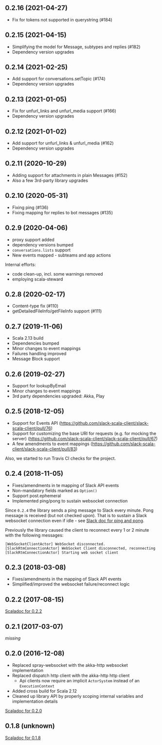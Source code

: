0.2.16 (2021-04-27)
-------------------
* Fix for tokens not supported in querystring (#184)


0.2.15 (2021-04-15)
-------------------
* Simplifying the model for Message, subtypes and replies (#182)
* Dependency version upgrades

0.2.14 (2021-02-25)
-------------------
* Add support for conversations.setTopic (#174)
* Dependency version upgrades

0.2.13 (2021-01-05)
-------------------
* Fix for unfurl_links and unfurl_media support (#166)
* Dependency version upgrades

0.2.12 (2021-01-02)
-------------------
* Add support for unfurl_links & unfurl_media (#162)
* Dependency version upgrades

0.2.11 (2020-10-29)
-------------------
* Adding support for attachments in plain Messages (#152)
* Also a few 3rd-party library upgrades

0.2.10 (2020-05-31)
-------------------
* Fixing ping (#136)
* Fixing mapping for replies to bot messages (#135)

0.2.9 (2020-04-06)
------------------
* proxy support added
* dependency versions bumped
* `conversations.lists` support
* New events mapped - subteams and app actions

Internal efforts:
* code clean-up, incl. some warnings removed
* employing scala-steward

0.2.8 (2020-02-17)
------------------
* Content-type fix (#110)
* getDetailedFileInfo/getFileInfo support (#111)

0.2.7 (2019-11-06)
------------------
* Scala 2.13 build
* Dependencies bumped
* Minor changes to event mappings
* Failures handling improved
* Message Block support

0.2.6 (2019-02-27)
------------------
* Support for lookupByEmail
* Minor changes to event mappings
* 3rd party dependencies upgraded: Akka, Play

0.2.5 (2018-12-05)
------------------
* Support for Events API (https://github.com/slack-scala-client/slack-scala-client/pull/76)
* Support for customizing the base URI for requests (e.g. for mocking the server) (https://github.com/slack-scala-client/slack-scala-client/pull/67)
* A few amendments to event mappings (https://github.com/slack-scala-client/slack-scala-client/pull/83)

Also, we started to run Travis CI checks for the project.

0.2.4 (2018-11-05)
------------------
* Fixes/amendments in te mapping of Slack API events
* Non-mandatory fields marked as `Option()`
* Support post.ephemeral
* Implemented ping/pong to sustain websocket connection

Since `0.2.4` the library sends a ping message to Slack every minute. Pong
message is received (but not checked upon). That is to sustain a Slack
websocket connection even if idle - see [Slack doc for ping and pong](https://api.slack.com/rtm#ping_and_pong).

Previously the library caused the client to reconnect every 1 or 2 minute
with the following messages:
```
[WebSocketClientActor] WebSocket disconnected.
[SlackRtmConnectionActor] WebSocket Client disconnected, reconnecting
[SlackRtmConnectionActor] Starting web socket client
```



0.2.3 (2018-03-08)
------------------
* Fixes/amendments in the mapping of Slack API events
* Simplified/improved the websocket failure/reconnect logic


0.2.2 (2017-08-15)
------------------

[Scaladoc for 0.2.2](http://doc.bryangilbert.com/slack-scala-client/0.2.2/index.html)

0.2.1 (2017-03-07)
------------------

_missing_


0.2.0 (2016-12-08)
------------------

* Replaced spray-websocket with the akka-http websocket implementation
* Replaced dispatch http client with the akka-http http client
    * Api clients now require an implicit ```ActorSystem``` instead of an ```ExecutionContext```
* Added cross build for Scala 2.12
* Cleaned up library API by properly scoping internal variables and implementation details

[Scaladoc for 0.2.0](http://doc.bryangilbert.com/slack-scala-client/0.2.0/)

0.1.8 (unknown)
---------------

[Scaladoc for 0.1.8](http://doc.bryangilbert.com/slack-scala-client/0.1.8/)
